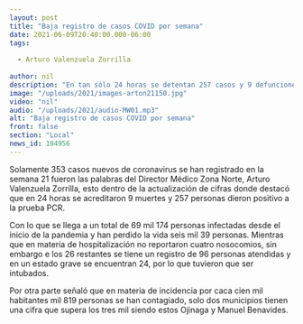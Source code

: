 ```yaml
---
layout: post
title: "Baja registro de casos COVID por semana"
date: 2021-06-09T20:40:00.000-06:00
tags:
  
  - Arturo Valenzuela Zorrilla
  
author: nil
description: "En tan sólo 24 horas se detentan 257 casos y 9 defunciones son acreditadas."
image: "/uploads/2021/images-arton21150.jpg"
video: "nil"
audio: "/uploads/2021/audio-MW01.mp3"
alt: "Baja registro de casos COVID por semana"
front: false
section: "Local"
news_id: 184956
---
```


Solamente 353 casos nuevos de coronavirus se han registrado en la semana 21 fueron las palabras del Director Médico Zona Norte, Arturo Valenzuela Zorrilla, esto dentro de la actualización de cifras donde destacó que en 24 horas se acreditaron 9 muertes y 257 personas dieron positivo a la prueba PCR.

Con lo que se llega a un total de 69 mil 174 personas infectadas desde el inicio de la pandemia y han perdido la vida seis mil 39 personas. Mientras que en materia de hospitalización no reportaron cuatro nosocomios, sin embargo e los 26 restantes se tiene un registro de 96 personas atendidas y en un estado grave se encuentran 24, por lo que tuvieron que ser intubados.

Por otra parte señaló que en materia de incidencia por caca cien mil habitantes mil 819 personas se han contagiado, solo dos municipios tienen una cifra que supera los tres mil siendo estos Ojinaga y Manuel Benavides.
